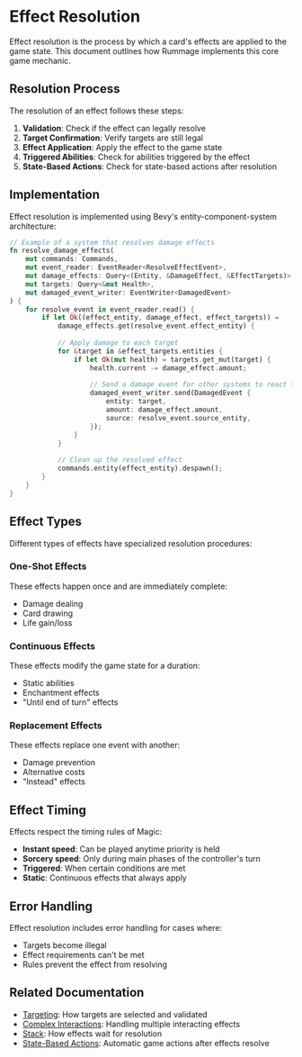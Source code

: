 # Effect Resolution

Effect resolution is the process by which a card's effects are applied to the game state. This document outlines how Rummage implements this core game mechanic.

## Resolution Process

The resolution of an effect follows these steps:

1. **Validation**: Check if the effect can legally resolve
2. **Target Confirmation**: Verify targets are still legal
3. **Effect Application**: Apply the effect to the game state
4. **Triggered Abilities**: Check for abilities triggered by the effect
5. **State-Based Actions**: Check for state-based actions after resolution

## Implementation

Effect resolution is implemented using Bevy's entity-component-system architecture:

```rust
// Example of a system that resolves damage effects
fn resolve_damage_effects(
    mut commands: Commands,
    mut event_reader: EventReader<ResolveEffectEvent>,
    mut damage_effects: Query<(Entity, &DamageEffect, &EffectTargets)>,
    mut targets: Query<&mut Health>,
    mut damaged_event_writer: EventWriter<DamagedEvent>
) {
    for resolve_event in event_reader.read() {
        if let Ok((effect_entity, damage_effect, effect_targets)) = 
            damage_effects.get(resolve_event.effect_entity) {
            
            // Apply damage to each target
            for &target in &effect_targets.entities {
                if let Ok(mut health) = targets.get_mut(target) {
                    health.current -= damage_effect.amount;
                    
                    // Send a damage event for other systems to react to
                    damaged_event_writer.send(DamagedEvent {
                        entity: target,
                        amount: damage_effect.amount,
                        source: resolve_event.source_entity,
                    });
                }
            }
            
            // Clean up the resolved effect
            commands.entity(effect_entity).despawn();
        }
    }
}
```

## Effect Types

Different types of effects have specialized resolution procedures:

### One-Shot Effects

These effects happen once and are immediately complete:
- Damage dealing
- Card drawing
- Life gain/loss

### Continuous Effects

These effects modify the game state for a duration:
- Static abilities
- Enchantment effects
- "Until end of turn" effects

### Replacement Effects

These effects replace one event with another:
- Damage prevention
- Alternative costs
- "Instead" effects

## Effect Timing

Effects respect the timing rules of Magic:
- **Instant speed**: Can be played anytime priority is held
- **Sorcery speed**: Only during main phases of the controller's turn
- **Triggered**: When certain conditions are met
- **Static**: Continuous effects that always apply

## Error Handling

Effect resolution includes error handling for cases where:
- Targets become illegal
- Effect requirements can't be met
- Rules prevent the effect from resolving

## Related Documentation

- [Targeting](targeting.md): How targets are selected and validated
- [Complex Interactions](complex_interactions.md): Handling multiple interacting effects
- [Stack](../../mtg_core/stack/index.md): How effects wait for resolution
- [State-Based Actions](../../mtg_core/state_actions/index.md): Automatic game actions after effects resolve 